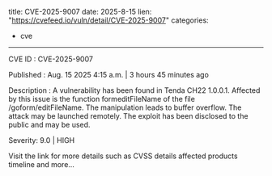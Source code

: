  
title: CVE-2025-9007
date: 2025-8-15
lien: "https://cvefeed.io/vuln/detail/CVE-2025-9007"
categories:
  - cve
---

CVE ID : CVE-2025-9007

Published :  Aug. 15
2025
4:15 a.m. | 3 hours
45 minutes ago

Description : A vulnerability has been found in Tenda CH22 1.0.0.1. Affected by this issue is the function formeditFileName of the file /goform/editFileName. The manipulation leads to buffer overflow. The attack may be launched remotely. The exploit has been disclosed to the public and may be used.

Severity: 9.0 | HIGH

Visit the link for more details
such as CVSS details
affected products
timeline
and more...
